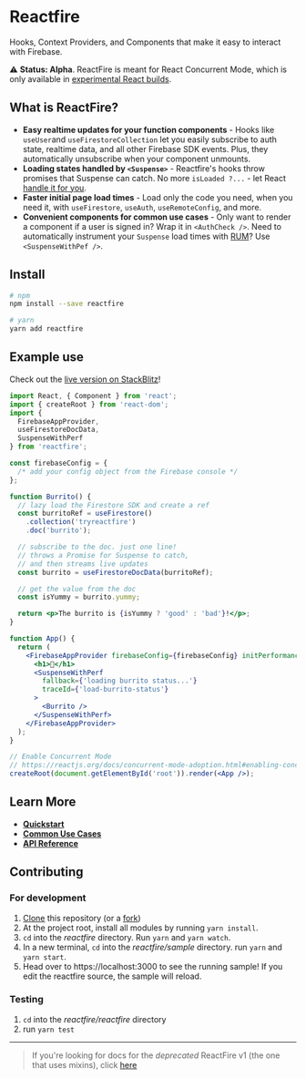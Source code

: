 # Reactfire

Hooks, Context Providers, and Components that make it easy to interact with
Firebase.

⚠️ **Status: Alpha**. ReactFire is meant for React Concurrent Mode, which is only
available in
[experimental React builds](https://reactjs.org/docs/concurrent-mode-adoption.html#installation).

## What is ReactFire?

- **Easy realtime updates for your function components** - Hooks
  like `useUser`and `useFirestoreCollection` let you easily subscribe to
  auth state, realtime data, and all other Firebase SDK events. Plus, they automatically unsubscribe when your component unmounts.
- **Loading states handled by `<Suspense>`** - Reactfire's hooks throw promises
  that Suspense can catch. No more `isLoaded ?...` - let React
  [handle it for you](https://reactjs.org/docs/concurrent-mode-suspense.html).
- **Faster initial page load times** - Load only the code you need, when you need it, with `useFirestore`, `useAuth`, `useRemoteConfig`, and more.
- **Convenient components for common use cases** - Only want to render a component if a user is signed in? Wrap it in `<AuthCheck />`. Need to automatically instrument your `Suspense` load times with [RUM](https://firebase.google.com/docs/perf-mon)? Use `<SuspenseWithPef />`.

## Install

```bash
# npm
npm install --save reactfire

# yarn
yarn add reactfire
```

## Example use

Check out the
[live version on StackBlitz](https://stackblitz.com/fork/reactfire-sample)!

```jsx
import React, { Component } from 'react';
import { createRoot } from 'react-dom';
import {
  FirebaseAppProvider,
  useFirestoreDocData,
  SuspenseWithPerf
} from 'reactfire';

const firebaseConfig = {
  /* add your config object from the Firebase console */
};

function Burrito() {
  // lazy load the Firestore SDK and create a ref
  const burritoRef = useFirestore()
    .collection('tryreactfire')
    .doc('burrito');

  // subscribe to the doc. just one line!
  // throws a Promise for Suspense to catch,
  // and then streams live updates
  const burrito = useFirestoreDocData(burritoRef);

  // get the value from the doc
  const isYummy = burrito.yummy;

  return <p>The burrito is {isYummy ? 'good' : 'bad'}!</p>;
}

function App() {
  return (
    <FirebaseAppProvider firebaseConfig={firebaseConfig} initPerformance>
      <h1>🌯</h1>
      <SuspenseWithPerf
        fallback={'loading burrito status...'}
        traceId={'load-burrito-status'}
      >
        <Burrito />
      </SuspenseWithPerf>
    </FirebaseAppProvider>
  );
}

// Enable Concurrent Mode
// https://reactjs.org/docs/concurrent-mode-adoption.html#enabling-concurrent-mode
createRoot(document.getElementById('root')).render(<App />);
```

## Learn More

- [**Quickstart**](./docs/quickstart.md)
- [**Common Use Cases**](./docs/use.md)
- [**API Reference**](./docs/reference.md)

## Contributing

### For development

1. [Clone](https://help.github.com/en/github/creating-cloning-and-archiving-repositories/cloning-a-repository)
   this repository (or a
   [fork](https://help.github.com/en/github/getting-started-with-github/fork-a-repo#propose-changes-to-someone-elses-project))
1. At the project root, install all modules by running `yarn install`.
1. `cd` into the _reactfire_ directory. Run `yarn` and `yarn watch`.
1. In a new terminal, `cd` into the _reactfire/sample_ directory. run `yarn` and
   `yarn start`.
1. Head over to https://localhost:3000 to see the running sample! If you edit
   the reactfire source, the sample will reload.

### Testing

1. `cd` into the _reactfire/reactfire_ directory
1. run `yarn test`

---

> If you're looking for docs for the _deprecated_ ReactFire v1 (the one that
> uses mixins), click
> [here](https://github.com/FirebaseExtended/reactfire/tree/v1.0.0)
